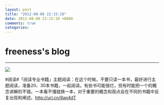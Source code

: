 ```yaml
---
layout: post
title: "2012-08-08 22:15:19"
date: 2012-08-08 22:15:19 +0800
comments: true
categories: 
---
```


# freeness's blog

----------

![](http://okqmqrbgo.bkt.clouddn.com/201208082215191.jpg)

>
\#阅读\#「阅读专业书籍」主题阅读：在这个时候，不要只读一本书，最好进行主题阅读，准备20、30本书籍，一起阅读。有些书可能很烂，但有时能把一个的概念讲解的不错。一本看不懂就换一本，对于重要的概念和观点会在不同的书籍中反复出现和阐述。http://url.cn/8ap4dT